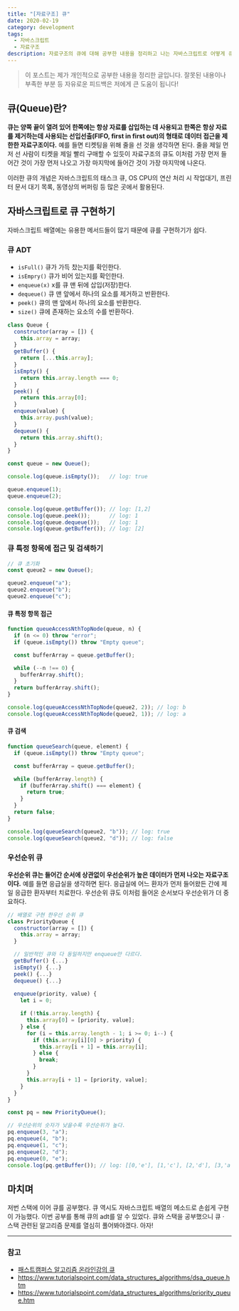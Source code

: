 ```yaml
---
title: "[자료구조] 큐"
date: 2020-02-19
category: development
tags:
  - 자바스크립트
  - 자료구조
description: 자료구조의 큐에 대해 공부한 내용을 정리하고 나는 자바스크립트로 어떻게 큐를 구현했는지 공유해본다.
---
```


> 이 포스트는 제가 개인적으로 공부한 내용을 정리한 글입니다. 잘못된 내용이나 부족한 부분 등 자유로운 피드백은 저에게 큰 도움이 됩니다!

## 큐(Queue)란?

**큐는 양쪽 끝이 열려 있어 한쪽에는 항상 자료를 삽입하는 데 사용되고 한쪽은 항상 자료를 제거하는데 사용되는 선입선출(FIFO, first in first out)의 형태로 데이터 접근을 제한한 자료구조이다.** 예를 들면 티켓팅을 위해 줄을 선 것을 생각하면 된다. 줄을 제일 먼저 선 사람이 티켓을 제일 빨리 구매할 수 있듯이 자료구조의 큐도 이처럼 가장 먼저 들어간 것이 가장 먼저 나오고 가장 마지막에 들어간 것이 가장 마지막에 나온다.

이러한 큐의 개념은 자바스크립트의 태스크 큐, OS CPU의 연산 처리 시 작업대기, 프린터 문서 대기 목록, 동영상의 버퍼링 등 많은 곳에서 활용된다.

## 자바스크립트로 큐 구현하기

자바스크립트 배열에는 유용한 메서드들이 많기 때문에 큐를 구현하기가 쉽다.

### 큐 ADT

- `isFull()` 큐가 가득 찼는지를 확인한다.
- `isEmpry()` 큐가 비어 있는지를 확인한다.
- `enqueue(x)` x를 큐 맨 뒤에 삽입(저장)한다.
- `dequeue()` 큐 맨 앞에서 하나의 요소를 제거하고 반환한다.
- `peek()` 큐의 맨 앞에서 하나의 요소를 반환한다.
- `size()` 큐에 존재하는 요소의 수를 반환하다.

```js
class Queue {
  constructor(array = []) {
    this.array = array;
  }
  getBuffer() {
    return [...this.array];
  }
  isEmpty() {
    return this.array.length === 0;
  }
  peek() {
    return this.array[0];
  }
  enqueue(value) {
    this.array.push(value);
  }
  dequeue() {
    return this.array.shift();
  }
}

const queue = new Queue();

console.log(queue.isEmpty());   // log: true

queue.enqueue(1);
queue.enqueue(2);

console.log(queue.getBuffer()); // log: [1,2]
console.log(queue.peek());      // log: 1
console.log(queue.dequeue());   // log: 1
console.log(queue.getBuffer()); // log: [2]

```

### 큐 특정 항목에 접근 및 검색하기

```js
// 큐 초기화
const queue2 = new Queue();

queue2.enqueue("a");
queue2.enqueue("b");
queue2.enqueue("c");
```

#### 큐 특정 항목 접근

```js
function queueAccessNthTopNode(queue, n) {
  if (n <= 0) throw "error";
  if (queue.isEmpty()) throw "Empty queue";

  const bufferArray = queue.getBuffer();

  while (--n !== 0) {
    bufferArray.shift();
  }
  return bufferArray.shift();
}

console.log(queueAccessNthTopNode(queue2, 2)); // log: b
console.log(queueAccessNthTopNode(queue2, 1)); // log: a
```

#### 큐 검색

```js
function queueSearch(queue, element) {
  if (queue.isEmpty()) throw "Empty queue";

  const bufferArray = queue.getBuffer();

  while (bufferArray.length) {
    if (bufferArray.shift() === element) {
      return true;
    }
  }
  return false;
}

console.log(queueSearch(queue2, "b")); // log: true
console.log(queueSearch(queue2, "d")); // log: false
```

### 우선순위 큐
**우선순위 큐는 들어간 순서에 상관없이 우선순위가 높은 데이터가 먼저 나오는 자료구조이다.** 예를 들면 응급실을 생각하면 된다. 응급실에 어느 환자가 먼저 들어왔든 간에 제일 응급한 환자부터 치료한다. 우선순위 큐도 이처럼 들어온 순서보다 우선순위가 더 중요하다.

```js
// 배열로 구현 한우선 순위 큐
class PriorityQueue {
  constructor(array = []) {
    this.array = array;
  }

  // 일반적인 큐와 다 동일하지만 enqueue만 다르다.
  getBuffer() {...}
  isEmpty() {...}
  peek() {...}
  dequeue() {...}
  
  enqueue(priority, value) {
    let i = 0;

    if (!this.array.length) {
      this.array[0] = [priority, value];
    } else {
      for (i = this.array.length - 1; i >= 0; i--) {
        if (this.array[i][0] > priority) {
          this.array[i + 1] = this.array[i];
        } else {
          break;
        }
      }
      this.array[i + 1] = [priority, value];
    }
  }
}

const pq = new PriorityQueue();

// 우선순위의 숫자가 낮을수록 우선순위가 높다.
pq.enqueue(3, "a");
pq.enqueue(4, "b");
pq.enqueue(1, "c");
pq.enqueue(2, "d");
pq.enqueue(0, "e");
console.log(pq.getBuffer()); // log: [[0,'e'], [1,'c'], [2,'d'], [3,'a'], [4,'b']]
```
## 마치며

저번 스택에 이어 큐를 공부했다. 큐 역시도 자바스크립트 배열의 메소드로 손쉽게 구현이 가능했다. 이번 공부를 통해 큐의 adt를 알 수 있었다. 큐와 스택을 공부했으니 큐 &#183; 스택 관련된 알고리즘 문제를 열심히 풀어봐야겠다. 아자!

---

### 참고

- [패스트캠퍼스 알고리즘 온라인강의 큐](https://www.fastcampus.co.kr/dev_online_algo/)
- https://www.tutorialspoint.com/data_structures_algorithms/dsa_queue.htm
- https://www.tutorialspoint.com/data_structures_algorithms/priority_queue.htm
